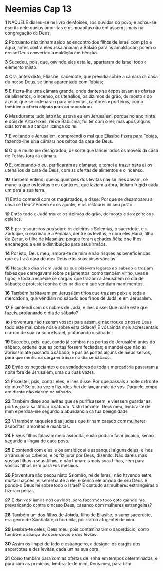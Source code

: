 # Neemias Cap 13

**1** 	NAQUELE dia leu-se no livro de Moisés, aos ouvidos do povo; e achou-se escrito nele que os amonitas e os moabitas não entrassem jamais na congregação de Deus,

**2** 	Porquanto não tinham saído ao encontro dos filhos de Israel com pão e água; antes contra eles assalariaram a Balaão para os amaldiçoar; porém o nosso Deus converteu a maldição em bênção.

**3** 	Sucedeu, pois, que, ouvindo eles esta lei, apartaram de Israel todo o elemento misto.

**4** 	Ora, antes disto, Eliasibe, sacerdote, que presidia sobre a câmara da casa do nosso Deus, se tinha aparentado com Tobias;

**5** 	E fizera-lhe uma câmara grande, onde dantes se depositavam as ofertas de alimentos, o incenso, os utensílios, os dízimos do grão, do mosto e do azeite, que se ordenaram para os levitas, cantores e porteiros, como também a oferta alçada para os sacerdotes.

**6** 	Mas durante tudo isto não estava eu em Jerusalém, porque no ano trinta e dois de Artaxerxes, rei de Babilônia, fui ter com o rei; mas após alguns dias tornei a alcançar licença do rei.

**7** 	E voltando a Jerusalém, compreendi o mal que Eliasibe fizera para Tobias, fazendo-lhe uma câmara nos pátios da casa de Deus.

**8** 	O que muito me desagradou; de sorte que lancei todos os móveis da casa de Tobias fora da câmara.

**9** 	E, ordenando-o eu, purificaram as câmaras; e tornei a trazer para ali os utensílios da casa de Deus, com as ofertas de alimentos e o incenso.

**10** 	Também entendi que os quinhões dos levitas não se lhes davam, de maneira que os levitas e os cantores, que faziam a obra, tinham fugido cada um para a sua terra.

**11** 	Então contendi com os magistrados, e disse: Por que se desamparou a casa de Deus? Porém eu os ajuntei, e os restaurei no seu posto.

**12** 	Então todo o Judá trouxe os dízimos do grão, do mosto e do azeite aos celeiros.

**13** 	E por tesoureiros pus sobre os celeiros a Selemias, o sacerdote, e a Zadoque, o escrivão e a Pedaías, dentre os levitas; e com eles Hanã, filho de Zacur, o filho de Matanias; porque foram achados fiéis; e se lhes encarregou a eles a distribuição para seus irmãos.

**14** 	Por isto, Deus meu, lembra-te de mim e não risques as beneficências que eu fiz à casa de meu Deus e às suas observâncias.

**15** 	Naqueles dias vi em Judá os que pisavam lagares ao sábado e traziam feixes que carregavam sobre os jumentos; como também vinho, uvas e figos, e toda a espécie de cargas, que traziam a Jerusalém no dia de sábado; e protestei contra eles no dia em que vendiam mantimentos.

**16** 	Também habitavam em Jerusalém tírios que traziam peixe e toda a mercadoria, que vendiam no sábado aos filhos de Judá, e em Jerusalém.

**17** 	E contendi com os nobres de Judá, e lhes disse: Que mal é este que fazeis, profanando o dia de sábado?

**18** 	Porventura não fizeram vossos pais assim, e não trouxe o nosso Deus todo este mal sobre nós e sobre esta cidade? E vós ainda mais acrescentais o ardor de sua ira sobre Israel, profanando o sábado.

**19** 	Sucedeu, pois, que, dando já sombra nas portas de Jerusalém antes do sábado, ordenei que as portas fossem fechadas; e mandei que não as abrissem até passado o sábado; e pus às portas alguns de meus servos, para que nenhuma carga entrasse no dia de sábado.

**20** 	Então os negociantes e os vendedores de toda a mercadoria passaram a noite fora de Jerusalém, uma ou duas vezes.

**21** 	Protestei, pois, contra eles, e lhes disse: Por que passais a noite defronte do muro? Se outra vez o fizerdes, hei de lançar mão de vós. Daquele tempo em diante não vieram no sábado.

**22** 	Também disse aos levitas que se purificassem, e viessem guardar as portas, para santificar o sábado. Nisto também, Deus meu, lembra-te de mim e perdoa-me segundo a abundância da tua benignidade.

**23** 	Vi também naqueles dias judeus que tinham casado com mulheres asdoditas, amonitas e moabitas.

**24** 	E seus filhos falavam meio asdodita, e não podiam falar judaico, senão segundo a língua de cada povo.

**25** 	E contendi com eles, e os amaldiçoei e espanquei alguns deles, e lhes arranquei os cabelos, e os fiz jurar por Deus, dizendo: Não dareis mais vossas filhas a seus filhos, e não tomareis mais suas filhas, nem para vossos filhos nem para vós mesmos.

**26** 	Porventura não pecou nisto Salomão, rei de Israel, não havendo entre muitas nações rei semelhante a ele, e sendo ele amado de seu Deus, e pondo-o Deus rei sobre todo o Israel? E contudo as mulheres estrangeiras o fizeram pecar.

**27** 	E dar-vos-íamos nós ouvidos, para fazermos todo este grande mal, prevaricando contra o nosso Deus, casando com mulheres estrangeiras?

**28** 	Também um dos filhos de Joiada, filho de Eliasibe, o sumo sacerdote, era genro de Sambalate, o horonita, por isso o afugentei de mim.

**29** 	Lembra-te deles, Deus meu, pois contaminaram o sacerdócio, como também a aliança do sacerdócio e dos levitas.

**30** 	Assim os limpei de todo o estrangeiro, e designei os cargos dos sacerdotes e dos levitas, cada um na sua obra.

**31** 	Como também para com as ofertas de lenha em tempos determinados, e para com as primícias; lembra-te de mim, Deus meu, para bem.

